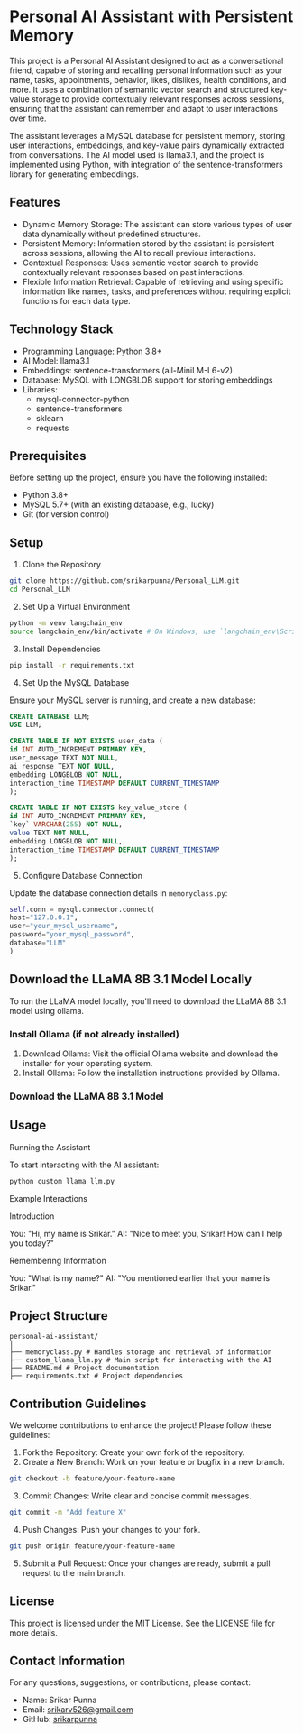 # Personal AI Assistant with Persistent Memory

This project is a Personal AI Assistant designed to act as a conversational friend, capable of storing and recalling personal information such as your name, tasks, appointments, behavior, likes, dislikes, health conditions, and more. It uses a combination of semantic vector search and structured key-value storage to provide contextually relevant responses across sessions, ensuring that the assistant can remember and adapt to user interactions over time.

The assistant leverages a MySQL database for persistent memory, storing user interactions, embeddings, and key-value pairs dynamically extracted from conversations. The AI model used is llama3.1, and the project is implemented using Python, with integration of the sentence-transformers library for generating embeddings.

## Features

- Dynamic Memory Storage: The assistant can store various types of user data dynamically without predefined structures.
- Persistent Memory: Information stored by the assistant is persistent across sessions, allowing the AI to recall previous interactions.
- Contextual Responses: Uses semantic vector search to provide contextually relevant responses based on past interactions.
- Flexible Information Retrieval: Capable of retrieving and using specific information like names, tasks, and preferences without requiring explicit functions for each data type.

## Technology Stack

- Programming Language: Python 3.8+
- AI Model: llama3.1
- Embeddings: sentence-transformers (all-MiniLM-L6-v2)
- Database: MySQL with LONGBLOB support for storing embeddings
- Libraries:
  - mysql-connector-python
  - sentence-transformers
  - sklearn
  - requests

## Prerequisites

Before setting up the project, ensure you have the following installed:

- Python 3.8+
- MySQL 5.7+ (with an existing database, e.g., lucky)
- Git (for version control)

## Setup

1. Clone the Repository

```bash
git clone https://github.com/srikarpunna/Personal_LLM.git
cd Personal_LLM
```

2. Set Up a Virtual Environment

```bash
python -m venv langchain_env
source langchain_env/bin/activate # On Windows, use `langchain_env\Scripts\activate`
```

3. Install Dependencies

```bash
pip install -r requirements.txt
```

4. Set Up the MySQL Database

Ensure your MySQL server is running, and create a new database:

```sql
CREATE DATABASE LLM;
USE LLM;

CREATE TABLE IF NOT EXISTS user_data (
id INT AUTO_INCREMENT PRIMARY KEY,
user_message TEXT NOT NULL,
ai_response TEXT NOT NULL,
embedding LONGBLOB NOT NULL,
interaction_time TIMESTAMP DEFAULT CURRENT_TIMESTAMP
);

CREATE TABLE IF NOT EXISTS key_value_store (
id INT AUTO_INCREMENT PRIMARY KEY,
`key` VARCHAR(255) NOT NULL,
value TEXT NOT NULL,
embedding LONGBLOB NOT NULL,
interaction_time TIMESTAMP DEFAULT CURRENT_TIMESTAMP
);
```

5. Configure Database Connection

Update the database connection details in `memoryclass.py`:

```python
self.conn = mysql.connector.connect(
host="127.0.0.1",
user="your_mysql_username",
password="your_mysql_password",
database="LLM"
)
```

## Download the LLaMA 8B 3.1 Model Locally

To run the LLaMA model locally, you'll need to download the LLaMA 8B 3.1 model using ollama.

### Install Ollama (if not already installed)

1. Download Ollama: Visit the official Ollama website and download the installer for your operating system.
2. Install Ollama: Follow the installation instructions provided by Ollama.

### Download the LLaMA 8B 3.1 Model

## Usage

Running the Assistant

To start interacting with the AI assistant:

```bash
python custom_llama_llm.py
```

Example Interactions

Introduction

You: "Hi, my name is Srikar."
AI: "Nice to meet you, Srikar! How can I help you today?"

Remembering Information

You: "What is my name?"
AI: "You mentioned earlier that your name is Srikar."

## Project Structure

```
personal-ai-assistant/
│
├── memoryclass.py # Handles storage and retrieval of information
├── custom_llama_llm.py # Main script for interacting with the AI
├── README.md # Project documentation
├── requirements.txt # Project dependencies
```

## Contribution Guidelines

We welcome contributions to enhance the project! Please follow these guidelines:

1. Fork the Repository: Create your own fork of the repository.
2. Create a New Branch: Work on your feature or bugfix in a new branch.

```bash
git checkout -b feature/your-feature-name
```

3. Commit Changes: Write clear and concise commit messages.

```bash
git commit -m "Add feature X"
```

4. Push Changes: Push your changes to your fork.

```bash
git push origin feature/your-feature-name
```

5. Submit a Pull Request: Once your changes are ready, submit a pull request to the main branch.

## License

This project is licensed under the MIT License. See the LICENSE file for more details.

## Contact Information

For any questions, suggestions, or contributions, please contact:

- Name: Srikar Punna
- Email: [srikarv526@gmail.com](mailto:srikarv526@gmail.com)
- GitHub: [srikarpunna](https://github.com/srikarpunna)

